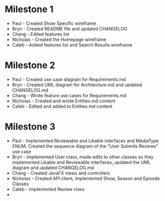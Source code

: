 # Milestone 1


- Paul - Created Show Specific wireframe
- Bryn - Created README file and updated CHANGELOG
- Chang - Edited features list
- Nicholas - Created the Homepage wireframe
- Caleb - Added features list and Search Results wireframe 

# Milestone 2


- Paul - Created use case diagram for Requirements.md
- Bryn - Created UML diagram for Architecture.md and updated CHANGELOG.md
- Chang - Wrote feature use cases for Requirements.md
- Nicholas - Created and wrote Entities.md content
- Caleb - Edited and added to Entities.md content

# Milestone 3


- Paul -  Implemented Reviewable and Likable interfaces and MediaType ENUM. Created the sequence diagram of the 
"User Submits Reviews" use case
- Bryn - Implemented User class, made edits to other classes so they implemented Likable and Reviewable interfaces, 
updated the UML diagram and updated CHANGELOG.md
- Chang - Created JavaFX views and controllers
- Nicholas - Created API client, implemented Show, Season and Episode Classes
- Caleb - Implemented Review class
- 